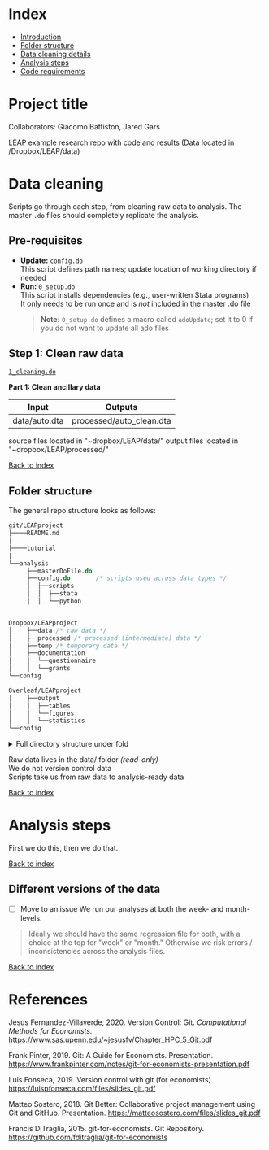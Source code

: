 # Index
- [Introduction](#LEAP-project)
- [Folder structure](#folder-structure)
- [Data cleaning details](#data-cleaning)
- [Analysis steps](#analysis-steps)
- [Code requirements](#code-requirements)

# Project title

Collaborators: Giacomo Battiston, Jared Gars

LEAP example research repo with code and results (Data located in /Dropbox/LEAP/data)

# Data cleaning

Scripts go through each step, from cleaning raw data to analysis. The master `.do` files should completely replicate the analysis.<br>

## Pre-requisites

* **Update:** `config.do` <br>
This script defines path names; update location of working directory if needed
* **Run:** `0_setup.do` <br>
This script installs dependencies (e.g., user-written Stata programs)<br>
It only needs to be run once and is *not* included in the master .do file
    > **Note:** `0_setup.do` defines a macro called `adoUpdate`; set it to 0 if you do not want to update all ado files

## Step 1: Clean raw data
[`1_cleaning.do`](analysis/scripts/1_cleaning.do)

**Part 1: Clean ancillary data**

| Input | Outputs |
| --- | --- |  
data/auto.dta        | processed/auto_clean.dta


source files located in "~dropbox/LEAP/data/"
output files located in "~dropbox/LEAP/processed/"

[Back to index](#index)


## Folder structure

The general repo structure looks as follows:<br>

```stata
git/LEAPproject
├────README.md
│  
├────tutorial
|
└──analysis
     ├──masterDoFile.do
     ├──config.do       /* scripts used across data types */
     │  ├──scripts
     │  │  ├──stata
     │  │  └──python


Dropbox/LEAPproject
│    ├──data /* raw data */
│    ├──processed /* processed (intermediate) data */
│    ├──temp /* temporary data */
│    ├──documentation
│    │  └──questionnaire
│    │  └──grants
└──config

Overleaf/LEAPproject
│    ├──output
│    │  ├──tables
│    │  └──figures
│    │  └──statistics
└──config
```

<details>
<summary>Full directory structure under fold</summary>

TBD

</details>

Raw data lives in the data/ folder _(read-only)_ <br>
We do not version control data <br>
Scripts take us from  raw data to analysis-ready data <br>

[Back to index](#index)

# Analysis steps
First we do this, then we do that.<br>

[Back to index](#index)

## Different versions of the data
 - [ ] Move to an issue
We run our analyses at both the week- and month-levels.
> Ideally we should have the same regression file for both, with a choice at the top for "week" or "month." Otherwise we risk errors / inconsistencies across the analysis files.

[Back to index](#index)


# References

Jesus Fernandez-Villaverde, 2020. Version Control: Git. <em>Computational Methods for Economists.</em>
https://www.sas.upenn.edu/~jesusfv/Chapter_HPC_5_Git.pdf

Frank Pinter, 2019. Git: A Guide for Economists. Presentation.
https://www.frankpinter.com/notes/git-for-economists-presentation.pdf

Luis Fonseca, 2019. Version control with git (for economists)
https://luispfonseca.com/files/slides_git.pdf

Matteo Sostero, 2018. Git Better: Collaborative project management using Git and GitHub. Presentation.
https://matteosostero.com/files/slides_git.pdf

Francis DiTraglia, 2015. git-for-economists. Git Repository.
https://github.com/fditraglia/git-for-economists


